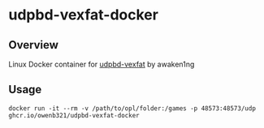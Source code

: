 # udpbd-vexfat-docker

## Overview
Linux Docker container for [udpbd-vexfat](https://github.com/awaken1ng/udpbd-vexfat) by awaken1ng

## Usage
`docker run -it --rm -v /path/to/opl/folder:/games -p 48573:48573/udp ghcr.io/owenb321/udpbd-vexfat-docker`
